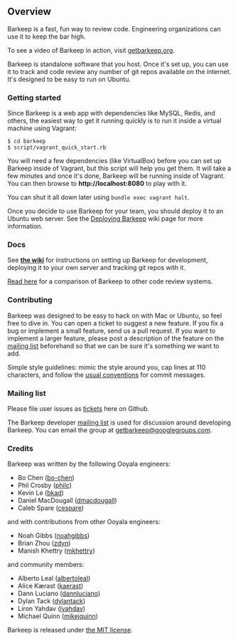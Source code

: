 ## Overview

Barkeep is a fast, fun way to review code. Engineering organizations can use it to keep the bar high.

To see a video of Barkeep in action, visit [getbarkeep.org](http://getbarkeep.org).

Barkeep is standalone software that you host. Once it's set up, you can use it to track and code review any
number of git repos available on the internet. It's designed to be easy to run on Ubuntu.

### Getting started

Since Barkeep is a web app with dependencies like MySQL, Redis, and others, the easiest way to get it
running quickly is to run it inside a virtual machine using Vagrant:

    $ cd barkeep
    $ script/vagrant_quick_start.rb

You will need a few dependencies (like VirtualBox) before you can set up Barkeep inside of Vagrant, but this
script will help you get them. It will take a few minutes and once it's done, Barkeep will be running inside
of Vagrant. You can then browse to **http://localhost:8080** to play with it.

You can shut it all down later using `bundle exec vagrant halt`.

Once you decide to use Barkeep for your team, you should deploy it to an Ubuntu web server. See the [Deploying
Barkeep](https://github.com/ooyala/barkeep/wiki/Deploying-Barkeep) wiki page for more information.

### Docs

See **[the wiki](https://github.com/ooyala/barkeep/wiki)** for instructions on setting up Barkeep for
development, deploying it to your own server and tracking git repos with it.

[Read here](https://github.com/ooyala/barkeep/wiki/Comparing-Barkeep-to-other-code-review-tools) for a
comparison of Barkeep to other code review systems.

### Contributing

Barkeep was designed to be easy to hack on with Mac or Ubuntu, so feel free to dive in. You can open a ticket
to suggest a new feature. If you fix a bug or implement a small feature, send us a pull request. If you want
to implement a larger feature, please post a description of the feature on the [mailing
list](https://groups.google.com/d/forum/getbarkeep) beforehand so that we can be sure it's something we want
to add.

Simple style guidelines: mimic the style around you, cap lines at 110 characters, and follow the [usual
conventions](http://tbaggery.com/2008/04/19/a-note-about-git-commit-messages.html) for commit messages.

### Mailing list

Please file user issues as [tickets](https://github.com/ooyala/barkeep/issues) here on Github.

The Barkeep developer [mailing list](https://groups.google.com/d/forum/getbarkeep) is used for discussion
around developing Barkeep. You can email the group at
[getbarkeep@googlegroups.com](mailto:getbarkeep@googlegroups.com).

### Credits

Barkeep was written by the following Ooyala engineers:

* Bo Chen ([bo-chen](https://github.com/bo-chen))
* Phil Crosby ([philc](https://github.com/philc))
* Kevin Le ([bkad](https://github.com/bkad))
* Daniel MacDougall ([dmacdougall](https://github.com/dmacdougall))
* Caleb Spare ([cespare](https://github.com/cespare))

and with contributions from other Ooyala engineers:

* Noah Gibbs ([noahgibbs](https://github.com/noahgibbs))
* Brian Zhou ([zdyn](https://github.com/zdyn))
* Manish Khettry ([mkhettry](https://github.com/mkhettry))

and community members:

* Alberto Leal ([albertoleal](https://github.com/albertoleal))
* Alice Kærast ([kaerast](https://github.com/kaerast))
* Dann Luciano ([dannluciano](https://github.com/dannluciano))
* Dylan Tack ([dylantack](https://github.com/dylantack))
* Liron Yahdav ([lyahdav](https://github.com/lyahdav))
* Michael Quinn ([mikejquinn](https://github.com/mikejquinn))

Barkeep is released under [the MIT license](http://www.opensource.org/licenses/mit-license.php).
